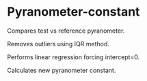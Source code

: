 # Pyranometer-constant

Compares test vs reference pyranometer.

Removes outliers using IQR method.

Performs linear regression forcing intercept=0.

Calculates new pyranometer constant.